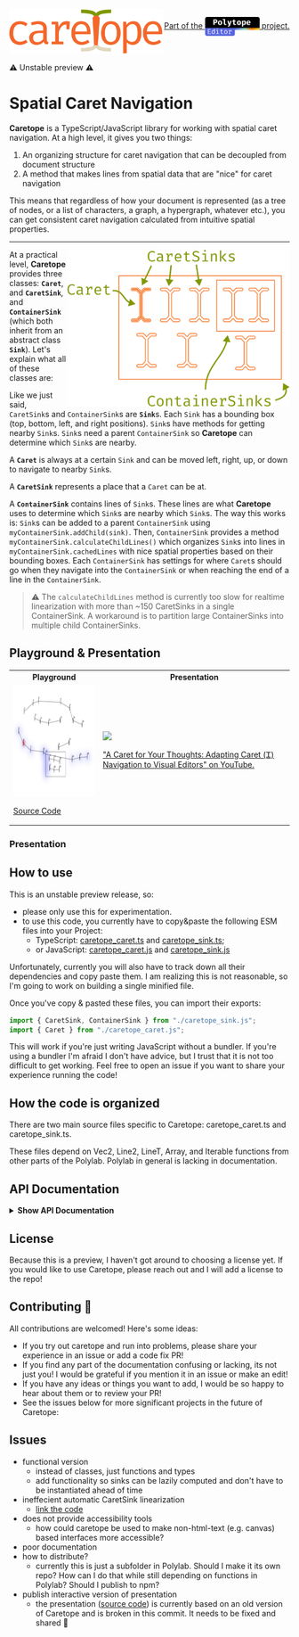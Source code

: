 <img src="caretope.svg" height="80" align="left">
<path d="M14.82 45.3402C16.4 45.3402 17.87 45.0802 19.23 44.5602C20.61 44.0402 21.88 43.3802 23.04 42.5802L25.5 45.8802C24.12 47.0602 22.46 47.9902 20.52 48.6702C18.58 49.3502 16.68 49.6902 14.82 49.6902C11.68 49.6902 9 49.0202 6.78 47.6802C4.58 46.3202 2.9 44.4202 1.74 41.9802C0.58 39.5202 0 36.6402 0 33.3402C0 30.1802 0.58 27.3502 1.74 24.8502C2.92 22.3302 4.61 20.3502 6.81 18.9102C9.03 17.4702 11.72 16.7502 14.88 16.7502C16.9 16.7502 18.79 17.0602 20.55 17.6802C22.33 18.2802 23.96 19.1902 25.44 20.4102L22.98 23.7702C21.64 22.8302 20.29 22.1302 18.93 21.6702C17.59 21.1902 16.22 20.9502 14.82 20.9502C12.1 20.9502 9.86 21.9702 8.1 24.0102C6.34 26.0502 5.46 29.1602 5.46 33.3402C5.46 36.1402 5.86 38.4302 6.66 40.2102C7.48 41.9702 8.59 43.2702 9.99 44.1102C11.41 44.9302 13.02 45.3402 14.82 45.3402Z" fill="#F4672B"/>
<path d="M52.2366 42.1002C52.2366 43.3602 52.4466 44.2802 52.8666 44.8602C53.2866 45.4402 53.9366 45.8702 54.8166 46.1502L53.51 49.0002C52.15 48.8202 51.0366 49.0802 50.0166 48.4002C48.9966 47.7002 48.2566 46.6502 47.7966 45.2502C46.6566 46.7102 45.2366 47.8202 43.5366 48.5802C41.8366 49.3202 39.9566 49.6902 37.8966 49.6902C34.7366 49.6902 32.2466 48.8002 30.4266 47.0202C28.6066 45.2402 27.6966 42.8802 27.6966 39.9402C27.6966 36.6802 28.9666 34.1802 31.5066 32.4402C34.0466 30.7002 37.7166 29.8302 42.5166 29.8302H47.1666V27.1902C47.1666 24.9102 46.4966 23.3002 45.1566 22.3602C43.8366 21.4002 41.9966 20.9202 39.6366 20.9202C38.5966 20.9202 37.3766 21.0502 35.9766 21.3102C34.5766 21.5502 33.0566 21.9602 31.4166 22.5402L30.0966 18.7302C32.0366 18.0102 33.8566 17.5002 35.5566 17.2002C37.2566 16.9002 38.8766 16.7502 40.4166 16.7502C44.3566 16.7502 47.3066 17.6702 49.2666 19.5102C51.2466 21.3302 52.2366 23.8102 52.2366 26.9502V42.1002ZM39.1866 45.8502C40.7466 45.8502 42.2366 45.4602 43.6566 44.6802C45.0766 43.8802 46.2466 42.7802 47.1666 41.3802V33.2502H42.6066C39.1266 33.2502 36.6666 33.8502 35.2266 35.0502C33.8066 36.2502 33.0966 37.8602 33.0966 39.8802C33.0966 41.8402 33.5966 43.3302 34.5966 44.3502C35.6166 45.3502 37.1466 45.8502 39.1866 45.8502Z" fill="#F4672B"/>
<path d="M58.9931 49.0002V45.1302H63.9131V21.2802H58.9931V17.4102H67.7531L68.6831 24.8802C69.9031 22.2802 71.3831 20.2702 73.1231 18.8502C74.8631 17.4302 77.1631 16.7202 80.0231 16.7202C80.9031 16.7202 81.6831 16.7902 82.3631 16.9302C83.0631 17.0502 83.7731 17.2102 84.4931 17.4102L83.0231 21.9102C82.3631 21.7302 81.7631 21.6002 81.2231 21.5202C80.6831 21.4202 80.0631 21.3702 79.3631 21.3702C76.9431 21.3702 74.8631 22.2302 73.1231 23.9502C71.3831 25.6702 69.9931 28.2702 68.9531 31.7502V45.1302H75.3731V49.0002H58.9931ZM79.6331 28.0902V21.2202L80.1431 17.4102H84.4931L83.7731 28.0902H79.6331Z" fill="#F4672B"/>
<path d="M91.7297 34.9902C91.8297 37.4302 92.2997 39.4302 93.1397 40.9902C93.9797 42.5302 95.0897 43.6702 96.4697 44.4102C97.8497 45.1302 99.3497 45.4902 100.97 45.4902C102.59 45.4902 104.05 45.2502 105.35 44.7702C106.67 44.2902 108.02 43.5802 109.4 42.6402L111.77 45.9702C110.29 47.1302 108.6 48.0402 106.7 48.7002C104.82 49.3602 102.89 49.6902 100.91 49.6902C97.8497 49.6902 95.2397 49.0002 93.0797 47.6202C90.9197 46.2402 89.2697 44.3202 88.1297 41.8602C87.0097 39.3802 86.4497 36.5102 86.4497 33.2502C86.4497 30.0502 87.0197 27.2102 88.1597 24.7302C89.2997 22.2502 90.8997 20.3002 92.9597 18.8802C95.0197 17.4602 97.4497 16.7502 100.25 16.7502C102.91 16.7502 105.2 17.3802 107.12 18.6402C109.04 19.8802 110.51 21.6602 111.53 23.9802C112.57 26.2802 113.09 29.0302 113.09 32.2302C113.09 32.7702 113.08 33.2802 113.06 33.7602C113.04 34.2202 113.01 34.6302 112.97 34.9902H91.7297ZM100.31 20.8902C97.9697 20.8902 96.0097 21.7202 94.4297 23.3802C92.8697 25.0402 91.9797 27.6102 91.7597 31.0902H108.23C108.17 27.7102 107.43 25.1702 106.01 23.4702C104.59 21.7502 102.69 20.8902 100.31 20.8902Z" fill="#F4672B"/>
<path d="M100.01 3C100.01 3 111.4 3 116.383 5.23544C121.366 7.47088 121.366 12.5804 121.366 12.5804" stroke="#819700" stroke-width="5"/>
<path d="M142.01 3C142.01 3 130.62 3 125.637 5.23544C120.654 7.47088 120.654 12.5804 120.654 12.5804" stroke="#819700" stroke-width="5"/>
<path d="M99.81 56.5806C99.81 56.5806 111.2 56.5806 116.183 54.3451C121.166 52.1097 121.166 47.0001 121.166 47.0001" stroke="#E1D8BF" stroke-width="5"/>
<path d="M141.81 56.5806C141.81 56.5806 130.42 56.5806 125.437 54.3451C120.454 52.1097 120.454 47.0001 120.454 47.0001" stroke="#E1D8BF" stroke-width="5"/>
<path d="M120.783 50L118.51 11.7627H123.51L120.783 50Z" stroke="#F4672B" stroke-width="5.09091" stroke-linecap="round" stroke-linejoin="bevel"/>
<path d="M141.56 16.75C144.54 16.75 147.03 17.43 149.03 18.79C151.05 20.13 152.56 22.03 153.56 24.49C154.58 26.95 155.09 29.85 155.09 33.19C155.09 36.41 154.57 39.26 153.53 41.74C152.49 44.22 150.96 46.17 148.94 47.59C146.94 48.99 144.46 49.69 141.5 49.69C138.54 49.69 136.05 49.01 134.03 47.65C132.01 46.29 130.48 44.38 129.44 41.92C128.42 39.44 127.91 36.55 127.91 33.25C127.91 29.99 128.43 27.12 129.47 24.64C130.51 22.16 132.04 20.23 134.06 18.85C136.1 17.45 138.6 16.75 141.56 16.75ZM141.56 20.86C138.84 20.86 136.78 21.87 135.38 23.89C134 25.89 133.31 29.01 133.31 33.25C133.31 37.41 133.99 40.5 135.35 42.52C136.73 44.54 138.78 45.55 141.5 45.55C144.22 45.55 146.26 44.54 147.62 42.52C149 40.5 149.69 37.39 149.69 33.19C149.69 28.99 149.01 25.89 147.65 23.89C146.29 21.87 144.26 20.86 141.56 20.86Z" fill="#F4672B"/>
<path d="M172.737 16.75C175.537 16.75 177.767 17.43 179.427 18.79C181.107 20.15 182.317 22.07 183.057 24.55C183.797 27.01 184.167 29.89 184.167 33.19C184.167 36.37 183.717 39.21 182.817 41.71C181.937 44.19 180.597 46.14 178.797 47.56C176.997 48.98 174.727 49.69 171.987 49.69C168.527 49.69 165.747 48.47 163.647 46.03V61.09L158.607 61.72V17.41H162.897L163.317 21.82C164.477 20.2 165.857 18.95 167.457 18.07C169.077 17.19 170.837 16.75 172.737 16.75ZM171.537 20.8C169.797 20.8 168.257 21.33 166.917 22.39C165.597 23.43 164.507 24.59 163.647 25.87V41.53C164.467 42.75 165.497 43.72 166.737 44.44C167.997 45.14 169.377 45.49 170.877 45.49C173.497 45.49 175.467 44.49 176.787 42.49C178.107 40.49 178.767 37.38 178.767 33.16C178.767 30.4 178.507 28.11 177.987 26.29C177.467 24.45 176.677 23.08 175.617 22.18C174.557 21.26 173.197 20.8 171.537 20.8Z" fill="#F4672B"/>
<path d="M191.643 34.99C191.743 37.43 192.213 39.43 193.053 40.99C193.893 42.53 195.003 43.67 196.383 44.41C197.763 45.13 199.263 45.49 200.883 45.49C202.503 45.49 203.963 45.25 205.263 44.77C206.583 44.29 207.933 43.58 209.313 42.64L211.683 45.97C210.203 47.13 208.513 48.04 206.613 48.7C204.733 49.36 202.803 49.69 200.823 49.69C197.763 49.69 195.153 49 192.993 47.62C190.833 46.24 189.183 44.32 188.043 41.86C186.923 39.38 186.363 36.51 186.363 33.25C186.363 30.05 186.933 27.21 188.073 24.73C189.213 22.25 190.813 20.3 192.873 18.88C194.933 17.46 197.363 16.75 200.163 16.75C202.823 16.75 205.113 17.38 207.033 18.64C208.953 19.88 210.423 21.66 211.443 23.98C212.483 26.28 213.003 29.03 213.003 32.23C213.003 32.77 212.993 33.28 212.973 33.76C212.953 34.22 212.923 34.63 212.883 34.99H191.643ZM200.223 20.89C197.883 20.89 195.923 21.72 194.343 23.38C192.783 25.04 191.893 27.61 191.673 31.09H208.143C208.083 27.71 207.343 25.17 205.923 23.47C204.503 21.75 202.603 20.89 200.223 20.89Z" fill="#F4672B"/>
</svg>

<p align="right"><a href="https://elliot.website/editor">Part of the <img src="logo.svg" height="34" style="vertical-align: middle;"> project.</a></p>
<br><br>
⚠️ Unstable preview ⚠️

# Spatial Caret Navigation

**Caretope** is a TypeScript/JavaScript library for working with spatial caret navigation. At a high level, it gives you two things:

1. An organizing structure for caret navigation that can be decoupled from document structure
2. A method that makes lines from spatial data that are "nice" for caret navigation

This means that regardless of how your document is represented (as a tree of nodes, or a list of characters, a graph, a hypergraph, whatever etc.), you can get
consistent caret navigation calculated from intuitive spatial properties.

---

<img width="400" src="caretope_diagram.svg" align="right">

At a practical level, **Caretope** provides three classes: **`Caret`**, and **`CaretSink`**, and **`ContainerSink`** (which both inherit from an abstract class **`Sink`**). Let's explain what all of these classes are:

Like we just said, `CaretSink`s and `ContainerSink`s are <strong>`Sink`</strong>s. Each `Sink` has a bounding box (top, bottom, left, and right positions). `Sink`s have methods for getting nearby `Sink`s. `Sink`s need a parent `ContainerSink` so **Caretope** can determine which `Sink`s are nearby.

A **`Caret`** is always at a certain `Sink` and can be moved left, right, up, or down to navigate to nearby `Sink`s.

A **`CaretSink`** represents a place that a `Caret` can be at.

A **`ContainerSink`** contains lines of `Sink`s. These lines are what **Caretope** uses to determine which `Sink`s are nearby which `Sink`s. The way this works is: `Sink`s can be added to a parent `ContainerSink` using `myContainerSink.addChild(sink)`. Then, `ContainerSink` provides a method `myContainerSink.calculateChildLines()` which organizes `Sink`s into lines in `myContainerSink.cachedLines` with nice spatial properties based on their bounding boxes. Each `ContainerSink` has settings for where `Caret`s should go when they navigate into the `ContainerSink` or when reaching the end of a line in the `ContainerSink`.

> ⚠️ The `calculateChildLines` method is currently too slow for realtime linearization with more than ~150 CaretSinks in a single ContainerSink. A workaround is to partition large ContainerSinks into multiple child ContainerSinks.

## Playground & Presentation

<table>
  <tr>
    <th>Playground</th>
    <th>Presentation</th>
  </tr>
  <tr>
    <td><strong><a href="https://vezwork.github.io/polylab/dist/demo/caretope/viscaretope"><img height="200" src="playground.png"></a></strong>

[Source Code](./viscaretope.html)</td>

<td><a href="https://www.youtube.com/watch?v=r--d5XlUyT4"><img height="200" src="https://i.ytimg.com/vi/r--d5XlUyT4/maxresdefault.jpg?sqp=-oaymwEmCIAKENAF8quKqQMa8AEB-AH-CYAC0AWKAgwIABABGGUgZShlMA8=&rs=AOn4CLBN8QFsGDzetl_zrwHx1YhL3ggRyw"></a>

["A Caret for Your Thoughts: Adapting Caret (Ꮖ) Navigation to Visual Editors" on YouTube.](https://www.youtube.com/watch?v=r--d5XlUyT4)</td>

  </tr>

</table>

### Presentation

## How to use

This is an unstable preview release, so:

- please only use this for experimentation.
- to use this code, you currently have to copy&paste the following ESM files into your Project:
  - TypeScript: [caretope_caret.ts](./caretope_caret.ts) and [caretope_sink.ts](./caretope_sink.ts);
  - or JavaScript: [caretope_caret.js](../../../dist/demo/caretope/caretope_caret.js) and [caretope_sink.js](../../../dist/demo/caretope/caretope_sink.js)
  
Unfortunately, currently you will also have to track down all their dependencies and copy paste them. I am realizing this is not reasonable, so I'm going to work on building a single minified file.

Once you've copy & pasted these files, you can import their exports:

```ts
import { CaretSink, ContainerSink } from "./caretope_sink.js";
import { Caret } from "./caretope_caret.js";
```

This will work if you're just writing JavaScript without a bundler. If you're using a bundler I'm afraid I don't have advice, but I trust that it is not too difficult to get working. Feel free to open an issue if you want to share your experience running the code!

## How the code is organized

There are two main source files specific to Caretope: caretope_caret.ts and caretope_sink.ts.

These files depend on Vec2, Line2, LineT, Array, and Iterable functions from other parts of the Polylab. Polylab in general is lacking in documentation.

## API Documentation

<details>
  <summary><strong>Show API Documentation</strong></summary>

### [`CaretSink`](./caretope_sink.ts)

```ts
const sink = new CaretSink(() => ({
  top: 10,
  left: 0,
  right: 2,
  bottom: 30,
}));

// CaretSink and ContainerSink shared methods
sink.leftSibling(): CaretSink | null
sink.leftmostSibling(): CaretSink | null
sink.rightSibling(): CaretSink | null
sink.rightmostSibling(): CaretSink | null
sink.upSibling(carryX?: number): CaretSink | null
sink.downSibling(carryX?: number): CaretSink | null
sink.line(): CaretSink[]
```

> note: I will probably change the argument to the constructor to an object instead of a function that returns an object.

### [`ContainerSink`](./caretope_sink.ts)

```ts
const container = new ContainerSink(() => ({
  top: 0,
  left: 0,
  right: 100,
  bottom: 0,
}));
// ContainerSink specific
container.isLinesWrapped = true;
container.enterBehaviour = "topLeft"; // or "nearest"

container.addChild(sink);
container.calculateChildLines(); // call this whenever children are added or their bounding boxes change

// CaretSink and ContainerSink shared methods
container.leftSibling(): CaretSink | null
container.leftmostSibling(): CaretSink | null
container.rightSibling(): CaretSink | null
container.rightmostSibling(): CaretSink | null
container.upSibling(carryX?: number): CaretSink | null
container.downSibling(carryX?: number): CaretSink | null
container.line(): CaretSink[]
```

### [`Caret`](./caretope_caret.ts)

```ts
const caret = new Caret(sink);
caret.isVerticalLinear = true;

document.addEventListener("keydown", (e) => {
  if (e.key === "ArrowLeft") caret.moveLeft();
  if (e.key === "ArrowRight") caret.moveRight();
  if (e.key === "ArrowUp") caret.moveUp();
  if (e.key === "ArrowDown") caret.moveDown();
});

const cur = caret.currentCaretSink;
```

</details>

## License

Because this is a preview, I haven't got around to choosing a license yet. If you would like to use Caretope, please reach out and I will add a license to the repo!

## Contributing 🥰

All contributions are welcomed! Here's some ideas:

- If you try out caretope and run into problems, please share your experience in an issue or add a code fix PR!
- If you find any part of the documentation confusing or lacking, its not just you! I would be grateful if you mention it in an issue or make an edit!
- If you have any ideas or things you want to add, I would be so happy to hear about them or to review your PR!
- See the issues below for more significant projects in the future of Caretope:

## Issues

- functional version
  - instead of classes, just functions and types
  - add functionality so sinks can be lazily computed and don't have to be instantiated ahead of time
- ineffecient automatic CaretSink linearization
  - [link the code](../../../src/lib/math/LineT.ts)
- does not provide accessibility tools
  - how could caretope be used to make non-html-text (e.g. canvas) based interfaces more accessible?
- poor documentation
- how to distribute?
  - currently this is just a subfolder in Polylab. Should I make it its own repo? How can I do that while still depending on functions in Polylab? Should I publish to npm?
- publish interactive version of presentation
  - the presentation ([source code](../drawPX23/drawtest2.ts)) is currently based on an old version of Caretope and is broken in this commit. It needs to be fixed and shared 🙂
